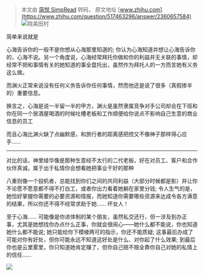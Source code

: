 > 本文由 [简悦 SimpRead](http://ksria.com/simpread/) 转码， 原文地址 [www.zhihu.com](https://www.zhihu.com/question/517463296/answer/2360657584) ![](https://pica.zhimg.com/v2-7c4c27e684c2047764d511a83583049b_xs.jpg?source=1940ef5c)晓美田村

简单来说就是

心海告诉你的一般不是你想从心海那里知道的; 你认为心海知道并想让心海告诉你的，心海不说。另一个角度说，心海经常拜托你做和你的利益并无关联的事情，却经常不把和事情有关的她知道的事全盘托出，虽然作为拜托人的一方而言她有义务这么做。

而渊火正常来说没有任何义务告诉你任何事情，然而他还是说了很多（真假掺半的）重要信息。

换言之，心海是说一半留一半的甲方，渊火是虽然隶属竞争对手公司却会在下班和你在同一个居酒屋喝酒的时候吐槽老板和工作顺便给你说点不影响自己生意的商业信息的员工

而且心海比渊火缺了点幽默感，和旅行者的距离感把控又不像神子那样得心应手……

* * *

对比的话，神里绫华像是那种生意经不太行的二代老板，好在对员工、客户和合作伙伴真诚，属于出于私情你会想看她把事业干好的那种

八重则像一个投机者，总能找到你们之间的共同利益（大部分时候都是影）并让你不论愿不愿意都不得不打白工，或者你出力看着她躺在家里分钱; 令人生气的是，她恰好掌握你需要的必要资源和情报，而她知道你需要哪些资源来达成令各方满意的结果，所以你还不得不经常求助于她…… 坏女人！

至于心海…… 可能像是你进体制的某个朋友，虽然私交还行，但一涉及到办正事，尤其是她想找你办点什么正事，你就会很闹心——她什么都不能说，你也知道她什么都不能说; 她只能给你下模棱两可的指示，你还不能质疑; 这事最后办成了可能对你有好处，但你可能永远不知道这好处是什么、对你起了什么效果; 到最后你也是云里雾里，你只知道她肯定赚了，但你自己赔不赔全靠你自己对她的私情上的信任……

![](https://pic2.zhimg.com/v2-c7cc33bf92247430b93076482add4921_r.jpg?source=1940ef5c)